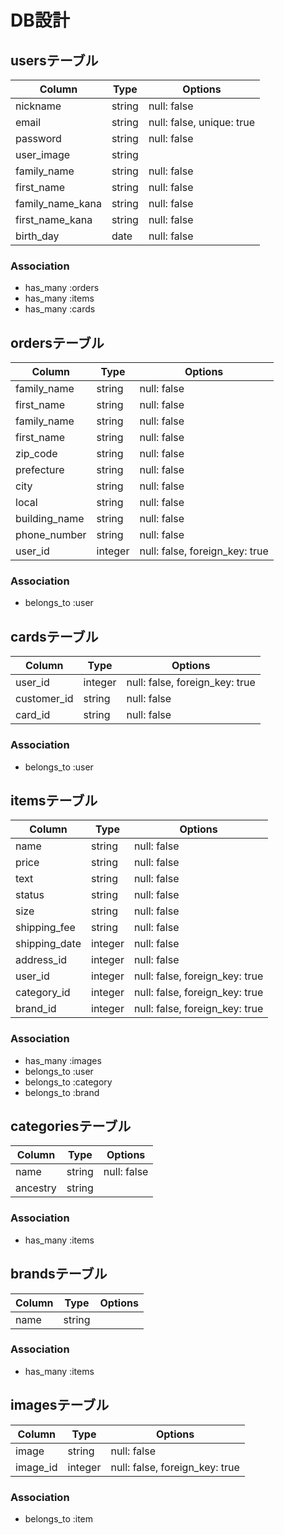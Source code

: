 # DB設計


## usersテーブル

|Column|Type|Options|
|------|----|-------|
|nickname|string|null: false|
|email|string|null: false, unique: true|
|password|string|null: false|
|user_image|string||
|family_name|string|null: false|
|first_name|string|null: false|
|family_name_kana|string|null: false|
|first_name_kana|string|null: false|
|birth_day|date|null: false|

### Association
- has_many :orders
- has_many :items
- has_many :cards


## ordersテーブル

|Column|Type|Options|
|------|----|-------|
|family_name|string|null: false|
|first_name|string|null: false|
|family_name|string|null: false|
|first_name|string|null: false|
|zip_code|string|null: false|
|prefecture|string|null: false|
|city|string|null: false|
|local|string|null: false|
|building_name|string|null: false|
|phone_number|string|null: false|
|user_id|integer|null: false, foreign_key: true|

### Association
- belongs_to :user



## cardsテーブル

|Column|Type|Options|
|------|----|-------|
|user_id|integer|null: false, foreign_key: true|
|customer_id|string|null: false|
|card_id|string|null: false|

### Association
- belongs_to :user



## itemsテーブル

|Column|Type|Options|
|------|----|-------|
|name|string|null: false|
|price|string|null: false|
|text|string|null: false|
|status|string|null: false|
|size|string|null: false|
|shipping_fee|string|null: false|
|shipping_date|integer|null: false|
|address_id|integer|null: false|
|user_id|integer|null: false, foreign_key: true|
|category_id|integer|null: false, foreign_key: true|
|brand_id|integer|null: false, foreign_key: true|


### Association
- has_many :images
- belongs_to :user
- belongs_to :category
- belongs_to :brand


## categoriesテーブル

|Column|Type|Options|
|------|----|-------|
|name|string|null: false|
|ancestry|string||


### Association
- has_many :items



## brandsテーブル

|Column|Type|Options|
|------|----|-------|
|name|string||



### Association
- has_many :items


## imagesテーブル

|Column|Type|Options|
|------|----|-------|
|image|string|null: false|
|image_id|integer|null: false, foreign_key: true|



### Association
- belongs_to :item
